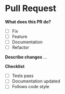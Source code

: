 # Pull Request

**What does this PR do?**
- [ ] Fix
- [ ] Feature
- [ ] Documentation
- [ ] Refactor

**Describe changes**
...

**Checklist**
- [ ] Tests pass
- [ ] Documentation updated
- [ ] Follows code style

